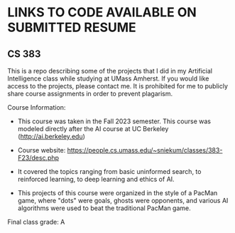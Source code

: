 # LINKS TO CODE AVAILABLE ON SUBMITTED RESUME
## CS 383

This is a repo describing some of the projects that I did in my Artificial Intelligence class while studying at UMass Amherst. If you would like access to the projects, please contact me. It is prohibited for me to publicly share course assignments in order to prevent plagarism.

Course Information:
- This course was taken in the Fall 2023 semester. This course was modeled directly after the AI course at UC Berkeley (http://ai.berkeley.edu)

- Course website: https://people.cs.umass.edu/~sniekum/classes/383-F23/desc.php

- It covered the topics ranging from basic uninformed search, to reinforced learning, to deep learning and ethics of AI.

- This projects of this course were organized in the style of a PacMan game, where "dots" were goals, ghosts were opponents, and various AI algorithms were used to beat the traditional PacMan game.


Final class grade: A
